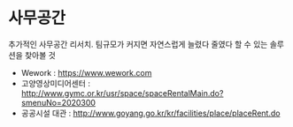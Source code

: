 # 사무공간

추가적인 사무공간 리서치. 팀규모가 커지면 자연스럽게 늘렸다 줄였다 할 수 있는 솔루션을 찾아볼 것

- Wework : https://www.wework.com
- 고양영상미디어센터 : http://www.gymc.or.kr/usr/space/spaceRentalMain.do?smenuNo=2020300
- 공공시설 대관 : http://www.goyang.go.kr/kr/facilities/place/placeRent.do
